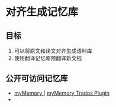 # 对齐生成记忆库

## 目标

1. 可以将原文和译文对齐生成语料库
2. 使用翻译记忆库预翻译新文档



## 公开可访问记忆库

- [myMemory ](https://mymemory.translated.net/) | [myMemory Trados Plugin](https://mymemory.translated.net/doc/sdl-studio.php)
- 

